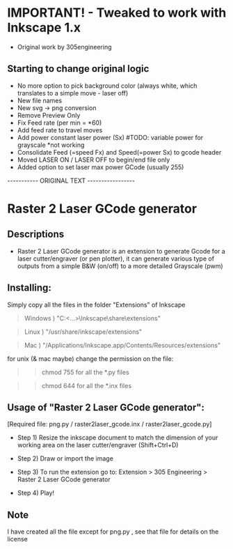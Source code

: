 # IMPORTANT! - Tweaked to work with Inkscape 1.x

- Original work by 305engineering

## Starting to change original logic
- No more option to pick background color (always white, which translates to a simple move - laser off)
- New file names
- New svg -> png conversion 
- Remove Preview Only
- Fix Feed rate (per min = *60)
- Add feed rate to travel moves
- Add power constant laser power (Sx) #TODO: variable power for grayscale *not working
- Consolidate Feed (=speed Fx) and Speed(=power Sx) to gcode header
- Moved LASER ON / LASER OFF to begin/end file only
- Added option to set laser max power GCode (usually 255)


----------- ORIGINAL TEXT -----------------


# Raster 2 Laser GCode generator

## Descriptions
- Raster 2 Laser GCode generator is an extension to generate Gcode for a laser cutter/engraver (or pen plotter), it can generate various type of outputs from a simple B&W (on/off) to a more detailed Grayscale (pwm)


## Installing:

Simply copy all the files in the folder "Extensions" of Inkscape

>Windows ) "C:\<...>\Inkscape\share\extensions"

>Linux ) "/usr/share/inkscape/extensions"

>Mac ) "/Applications/Inkscape.app/Contents/Resources/extensions"


for unix (& mac maybe) change the permission on the file:

>>chmod 755 for all the *.py files

>>chmod 644 for all the *.inx files



## Usage of "Raster 2 Laser GCode generator":

[Required file: png.py / raster2laser_gcode.inx / raster2laser_gcode.py]

- Step 1) Resize the inkscape document to match the dimension of your working area on the laser cutter/engraver (Shift+Ctrl+D)

- Step 2) Draw or import the image

- Step 3) To run the extension go to: Extension > 305 Engineering > Raster 2 Laser GCode generator

- Step 4) Play!




## Note
I have created all the file except for png.py , see that file for details on the license
